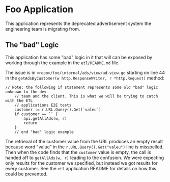 # Foo Application
This application represents the deprecated advertisement system the engineering team is migrating from.
## The "bad" Logic
This application has some "bad" logic in it that will can be exposed by working through the example in the `etl/README.md` file. 

The issue is in `<repo>/foo/internal/ads/view/ad-view.go` starting on line 44 in the `getAdsByCustomer(w http.ResponseWriter, r *http.Request)` method:
```
// Note: the following if statement represents some old "bad" logic unknown to the dev
	// team and the client. This is what we will be trying to catch with the ETL
	// applications E2E tests
	customer := r.URL.Query().Get(`valeu`)
	if customer == `` {
		api.getAllAds(w, r)
		return
	}
	// end "bad" logic example
```
The retrieval of the customer value from the URL produces an empty result because word "value" in the `r.URL.Query().Get("valeu")` line is misspelled. Then when the code finds that the `customer` value is empty, the call is handed off to `getAllAds(w, r)` leading to the confusion. We were expecting only results for the customer we specified, but instead we got results for every customer. See the `etl` application README for details on how this could be prevented.